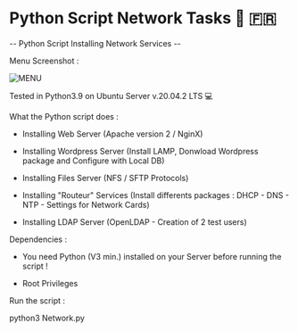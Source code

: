 # Python Script Network Tasks  🐍   🇫🇷 

-- Python Script Installing Network Services -- 


Menu Screenshot :

![MENU](https://user-images.githubusercontent.com/86099683/123841174-87bd5080-d90f-11eb-81f4-8b9088e0e4c1.png)


Tested in Python3.9 on Ubuntu Server v.20.04.2 LTS  💻 





What the Python script does :


- Installing Web Server (Apache version 2 / NginX)


- Installing Wordpress Server (Install LAMP, Donwload Wordpress package and Configure with Local DB)


- Installing Files Server (NFS / SFTP Protocols)


- Installing "Routeur" Services (Install differents packages : DHCP - DNS - NTP - Settings for Network Cards)


- Installing LDAP Server (OpenLDAP - Creation of 2 test users)




Dependencies :


- You need Python (V3 min.) installed on your Server before running the script !


- Root Privileges




Run the script  :


python3 Network.py



